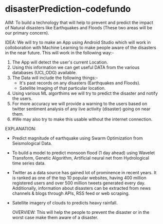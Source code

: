 # disasterPrediction-codefundo

AIM:
To build a technology that will help to prevent and predict the impact of Natural disasters like Earthquakes and Floods (These two areas will be our primary concern).

IDEA:
We will try to make an App using Android Studio which will work in colloboration with Machine Learning to make people aware of the disasters in the near future.
This will work in the following way:-
  1)	The App will detect the user's current Location.
  2)	Using this information we can get useful DATA from the various databases (UCL,ODG) available.
  3)	The Data will include the following things:-
		   - It's past records on any disasters (Earthquakes and Floods).
		   - Satellite Imaging of that particular location.
  4)	Using various ML algorthims we will try to predict the disaster and notify the users.
  5)	For more accuracy we will provide a warning to the users based on twitter sentiment analysis of any live activity (disaster) going 	   on near them.
  6)	#We may also try to make this usable without the internet connection.
  
  EXPLANATION:
 - Predict magnitude of earthquake using Swarm Optimization from Seismological Data.   
 - To build a model to predict monsoon flood (1 day ahead) using Wavelet Transform, Genetic Algorithm, Artificial neural net 
   from Hydrological time series data. 
 - Twitter as a data source has gained lot of prominence in recent years. It is ranked as one of the top 10 popular 
   websites, having 400 million registered users and over 500 million tweets generated every day. Additionally, information about disasters can be extracted from news channels & blogs through APIs, RSS feed or web scraping.
 - Satellite imagery of clouds to predicts heavy rainfall.
 

   OVERVIEW:
   This will help the people to prevent the disaster or in the worst case make them aware of a disaster.
